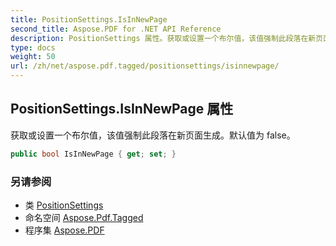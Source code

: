 ```yaml
---
title: PositionSettings.IsInNewPage
second_title: Aspose.PDF for .NET API Reference
description: PositionSettings 属性。获取或设置一个布尔值，该值强制此段落在新页面生成。默认值为 false
type: docs
weight: 50
url: /zh/net/aspose.pdf.tagged/positionsettings/isinnewpage/
---
```

## PositionSettings.IsInNewPage 属性

获取或设置一个布尔值，该值强制此段落在新页面生成。默认值为 false。

```csharp
public bool IsInNewPage { get; set; }
```

### 另请参阅

* 类 [PositionSettings](../)
* 命名空间 [Aspose.Pdf.Tagged](../../../aspose.pdf.tagged/)
* 程序集 [Aspose.PDF](../../../)